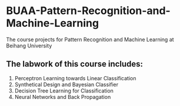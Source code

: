 # BUAA-Pattern-Recognition-and-Machine-Learning
The course projects for Pattern Recognition and Machine Learning at Beihang University

## The labwork of this course includes:
1. Perceptron Learning towards Linear Classification
2. Synthetical Design and Bayesian Classifier
3. Decision Tree Learning for Classification
4. Neural Networks and Back Propagation